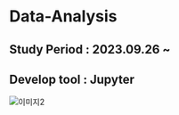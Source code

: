 # Data-Analysis
## Study Period : 2023.09.26 ~
## Develop tool : Jupyter
![이미지2](https://github.com/nosibi/Data-Analysis/assets/87904384/cca1f947-18c0-40c5-a58b-a068be40b94a)
